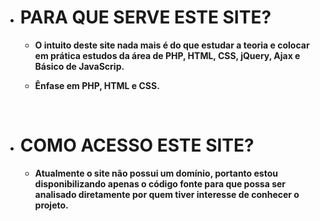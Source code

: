 <ul>
    <li>
        <h1>PARA QUE SERVE ESTE SITE?</h1>
    </li>
    <ul>
        <li>
            <strong>O intuito deste site nada mais é do que estudar a teoria e colocar em prática estudos da área de PHP, HTML, CSS, jQuery, Ajax e Básico de JavaScrip.</strong>
        </li>
        <li>
            <strong><p>Ênfase em PHP, HTML e CSS.</strong>
        </li>
    </ul>
    <br>
    <li>
        <h1>COMO ACESSO ESTE SITE?</h1>
    </li>
    <ul>
        <li>
            <strong>Atualmente o site não possui um domínio, portanto estou disponibilizando apenas o código fonte para que possa ser analisado diretamente por quem tiver interesse de conhecer o projeto.</strong>
        </li>
    </ul>
</ul>

